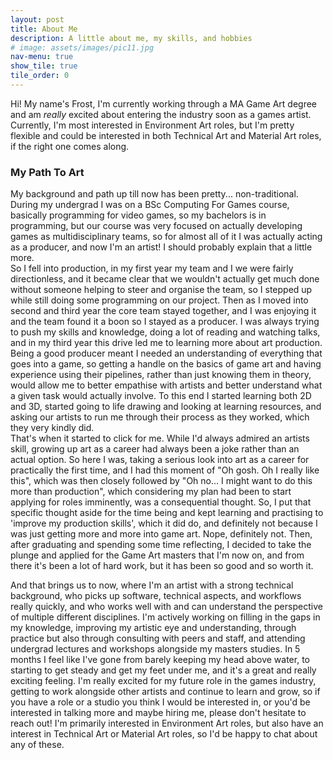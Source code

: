 ```yaml
---
layout: post
title: About Me
description: A little about me, my skills, and hobbies
# image: assets/images/pic11.jpg
nav-menu: true
show_tile: true
tile_order: 0
---
```

Hi! My name's Frost, I'm currently working through a MA Game Art degree and am <i>really</i> excited about entering the industry soon as a games artist. Currently, I'm most interested in Environment Art roles, but I'm pretty flexible and could be interested in both Technical Art and Material Art roles, if the right one comes along. 

<h3>My Path To Art</h3>
My background and path up till now has been pretty... non-traditional. During my undergrad I was on a BSc Computing For Games course, basically programming for video games, so my bachelors is in programming, but our course was very focused on actually developing games as multidisciplinary teams, so for almost all of it I was actually acting as a producer, and now I'm an artist! I should probably explain that a little more. <br>
So I fell into production, in my first year my team and I we were fairly directionless, and it became clear that we wouldn't actually get much done without someone helping to steer and organise the team, so I stepped up while still doing some programming on our project. Then as I moved into second and third year the core team stayed together, and I was enjoying it and the team found it a boon so I stayed as a producer. I was always trying to push my skills and knowledge, doing a lot of reading and watching talks, and in my third year this drive led me to learning more about art production. Being a good producer meant I needed an understanding of everything that goes into a game, so getting a handle on the basics of game art and having experience using their pipelines, rather than just knowing them in theory, would allow me to better empathise with artists and better understand what a given task would actually involve. To this end I started learning both 2D and 3D, started going to life drawing and looking at learning resources, and asking our artists to run me through their process as they worked, which they very kindly did. <br>
That's when it started to click for me. While I'd always admired an artists skill, growing up art as a career had always been a joke rather than an actual option. So here I was, taking a serious look into art as a career for practically the first time, and I had this moment of "Oh gosh. Oh I really like this", which was then closely followed by "Oh no... I might want to do this more than production", which considering my plan had been to start applying for roles imminently, was a consequential thought. So, I put that specific thought aside for the time being and kept learning and practising to 'improve my production skills', which it did do, and definitely not because I was just getting more and more into game art. Nope, definitely not. Then, after graduating and spending some time reflecting, I decided to take the plunge and applied for the Game Art masters that I'm now on, and from there it's been a lot of hard work, but it has been so good and so worth it.

And that brings us to now, where I'm an artist with a strong technical background, who picks up software, technical aspects, and workflows really quickly, and who works well with and can understand the perspective of multiple different disciplines. I'm actively working on filling in the gaps in my knowledge, improving my artistic eye and understanding, through practice but also through consulting with peers and staff, and attending undergrad lectures and workshops alongside my masters studies. In 5 months I feel like I've gone from barely keeping my head above water, to starting to get steady and get my feet under me, and it's a great and really exciting feeling. I'm really excited for my future role in the games industry, getting to work alongside other artists and continue to learn and grow, so if you have a role or a studio you think I would be interested in, or you'd be interested in talking more and maybe hiring me, please don't hesitate to reach out! I'm primarily interested in Environment Art roles, but also have an interest in Technical Art or Material Art roles, so I'd be happy to chat about any of these.
<!-- <h2>Hobbies</h2> -->